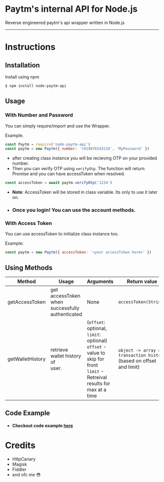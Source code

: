 # Paytm's internal API for Node.js
Reverse engineered paytm's api wrapper written in Node.js

<hr>

# Instructions

## Installation
Install using npm
```sh
$ npm install node-paytm-api
```

## Usage

### With Number and Password
You can simply require/import and use the Wrapper.

Example.
```js
const Paytm = require('node-paytm-api')
const paytm = new Paytm({ number: '+919876543210', 'MyPassword' }) 
```
- after creating class instance you will be recieving OTP on your provided number. 
- Then you can verify OTP using `verifyOtp`. The function will return Promise and you can have accessToken when resolved.

```js
const accessToken = await paytm.verifyOtp('1234')
```
- <b>Note</b>: AccessToken will be stored in class variable. Its only to use it later on.

- <h3>Once you login! You can use the account methods.

### With Access Token
You can use accessToken to initialize class instance too.

Example:
```js
const paytm = new Paytm({ accessToken: '<your accessToken here>' })
```

## Using Methods
|    Method      |      Usage     |  Arguments | Return value |
| -------------- | --------------| ------------ | ------------ |
| getAccessToken | get accessToken when <br> successfully authenticated | None | `accessToken(String)` |
| getWalletHistory | retrieve wallet history of <br> user.  | (`offset`: optional, `limit`: optional) <br> `offset` - value to skip for front <br> `limit` - Retreival results for max at a time | `object -> array of transaction history` <br> (based on offset and limit)


## Code Example
- <h4>Checkout code example <a href="https://github.com/SwapnilSoni1999/node-paytm-api/tree/master/examples">here</a></h4>

# Credits
- HttpCanary
- Magisk
- Fiddler
- and ofc me :flushed: